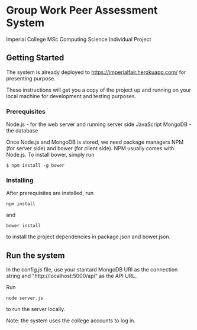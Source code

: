 # Group Work Peer Assessment System

Imperial College MSc Computing Science Individual Project

## Getting Started

The system is already deployed to https://imperialfair.herokuapp.com/ for presenting purpose.

These instructions will get you a copy of the project up and running on your local machine for development and testing purposes.

### Prerequisites

Node.js - for the web server and running server side JavaScript
MongoDB - the database

Once Node.js and MongoDB is stored, we need package managers NPM (for server side) and bower (for client side). NPM usually comes with Node.js. To install bower, simply run

```
$ npm install -g bower
```

### Installing

After prerequisites are installed, run

```
npm install
```

and

```
bower install
```

to install the project dependencies in package.json and bower.json.


## Run the system

In the config.js file, use your stantard MongoDB URI as the connection string and "http://localhost:5000/api" as the API URL.

Run

```
node server.js
```

to run the server locally.

Note: the system uses the college accounts to log in.
